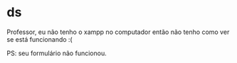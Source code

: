 # ds

Professor, eu não tenho o xampp no computador então não tenho como ver se está funcionando :(

PS: seu formulário não funcionou.

